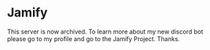 # Jamify
This server is now archived. To learn more about my new discord bot please go to my profile and go to the Jamify Project. Thanks. 
